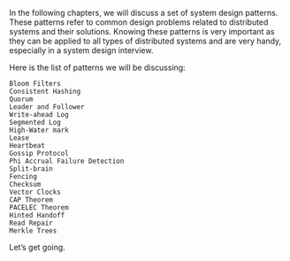 In the following chapters, we will discuss a set of system design patterns. These patterns refer to common design problems related to distributed systems and their solutions. Knowing these patterns is very important as they can be applied to all types of distributed systems and are very handy, especially in a system design interview.

Here is the list of patterns we will be discussing:

    Bloom Filters
    Consistent Hashing
    Quorum
    Leader and Follower
    Write-ahead Log
    Segmented Log
    High-Water mark
    Lease
    Heartbeat
    Gossip Protocol
    Phi Accrual Failure Detection
    Split-brain
    Fencing
    Checksum
    Vector Clocks
    CAP Theorem
    PACELEC Theorem
    Hinted Handoff
    Read Repair
    Merkle Trees

Let’s get going.

